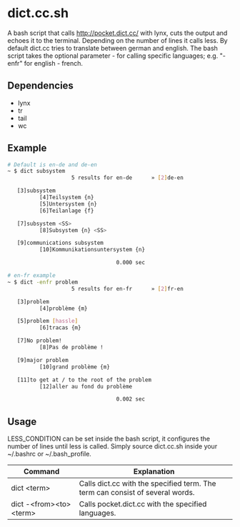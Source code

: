 # dict.cc.sh

A bash script that calls <http://pocket.dict.cc/> with lynx, cuts the output and
echoes it to the terminal. Depending on the number of lines it calls less. By 
default dict.cc tries to translate between german and english. The bash script
takes the optional parameter -<from><to>  for calling specific languages; e.g. 
"-enfr" for english - french.

## Dependencies

- lynx
- tr
- tail
- wc

## Example

```bash
# Default is en-de and de-en
~ $ dict subsystem
                    5 results for en-de      » [2]de-en

   [3]subsystem
          [4]Teilsystem {n}
          [5]Untersystem {n}
          [6]Teilanlage {f}

   [7]subsystem <SS>
          [8]Subsystem {n} <SS>

   [9]communications subsystem
          [10]Kommunikationsuntersystem {n}

                                  0.000 sec

# en-fr example
~ $ dict -enfr problem
                    5 results for en-fr      » [2]fr-en

   [3]problem
          [4]problème {m}

   [5]problem [hassle]
          [6]tracas {m}

   [7]No problem!
          [8]Pas de problème !

   [9]major problem
          [10]grand problème {m}

   [11]to get at / to the root of the problem
          [12]aller au fond du problème

                                  0.002 sec
```

## Usage

LESS\_CONDITION can be set inside the bash script, it configures the number of 
lines until less is called. Simply source dict.cc.sh inside your ~/.bashrc 
or ~/.bash\_profile. 

Command | Explanation
------------ | -------------
dict \<term\> | Calls dict.cc with the specified term. The term can consist of several words.
dict -\<from\>\<to\> \<term\> | Calls pocket.dict.cc with the specified languages.


